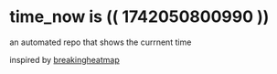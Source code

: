 # time_now is (( 1742050800990 ))

an automated repo that shows the currnent time

inspired by [breakingheatmap](https://github.com/breakingheatmap/breakingheatmap)